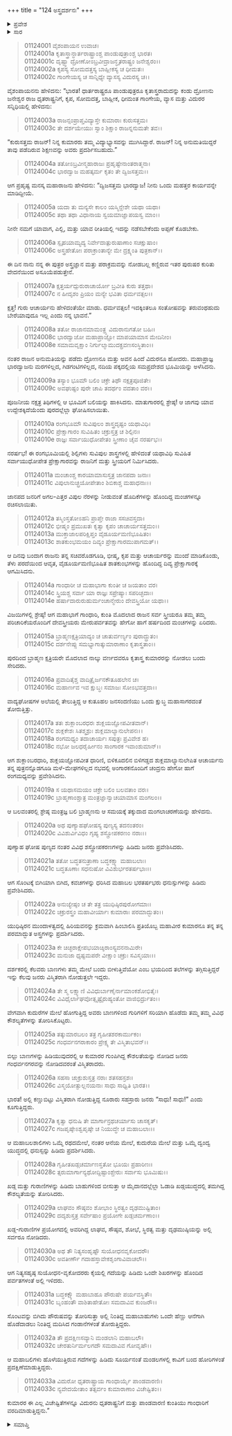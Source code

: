 +++
title = "124 ಅಸ್ತ್ರದರ್ಶನಃ"
+++

<details><summary>ಪ್ರವೇಶ</summary>


।।   ಓಂ ಓಂ ನಮೋ ನಾರಾಯಣಾಯ।।   ಶ್ರೀ ವೇದವ್ಯಾಸಾಯ ನಮಃ ।।

ಶ್ರೀ ಕೃಷ್ಣದ್ವೈಪಾಯನ ವೇದವ್ಯಾಸ ವಿರಚಿತ  

**ಶ್ರೀ ಮಹಾಭಾರತ**

**ಆದಿ ಪರ್ವ**

**ಜತುಗೃಹದಾಹ ಪರ್ವ**

**ಅಧ್ಯಾಯ 124**

</details>


<details><summary>ಸಾರ</summary>

ವಿದ್ಯಾಭ್ಯಾಸವನ್ನು ಪೂರೈಸಿದ ರಾಜಪುತ್ರರ ಪ್ರತಿಭಾ ಪ್ರದರ್ಶನಕ್ಕೆ ಸಿದ್ಧತೆ (1-20). ರಾಜಪುತ್ರರ ಪ್ರತಿಭಾ ಪ್ರದರ್ಶನ (21-33).

</details>

> 01124001 ವೈಶಂಪಾಯನ ಉವಾಚ।  
01124001a ಕೃತಾಸ್ತ್ರಾನ್ಧಾರ್ತರಾಷ್ಟ್ರಾಂಶ್ಚ ಪಾಂಡುಪುತ್ರಾಂಶ್ಚ ಭಾರತ।  
01124001c ದೃಷ್ಟ್ವಾ ದ್ರೋಣೋಽಬ್ರವೀದ್ರಾಜನ್ಧೃತರಾಷ್ಟ್ರಂ ಜನೇಶ್ವರಂ।।  
01124002a ಕೃಪಸ್ಯ ಸೋಮದತ್ತಸ್ಯ ಬಾಹ್ಲೀಕಸ್ಯ ಚ ಧೀಮತಃ।  
01124002c ಗಾಂಗೇಯಸ್ಯ ಚ ಸಾನ್ನಿಧ್ಯೇ ವ್ಯಾಸಸ್ಯ ವಿದುರಸ್ಯ ಚ।।

ವೈಶಂಪಾಯನನು ಹೇಳಿದನು: “ಭಾರತ! ಧಾರ್ತರಾಷ್ಟ್ರರೂ ಪಾಂಡುಪುತ್ರರೂ ಕೃತಾಸ್ತ್ರರಾದುದನ್ನು ಕಂಡು ದ್ರೋಣನು ಜನೇಶ್ವರ ರಾಜ ಧೃತರಾಷ್ಟ್ರನಿಗೆ, ಕೃಪ, ಸೋಮದತ್ತ, ಬಾಹ್ಲೀಕ, ಧೀಮಂತ ಗಾಂಗೇಯ, ವ್ಯಾಸ ಮತ್ತು ವಿದುರರ ಸನ್ನಿಧಿಯಲ್ಲಿ ಹೇಳಿದನು:

> 01124003a ರಾಜನ್ಸಂಪ್ರಾಪ್ತವಿದ್ಯಾಸ್ತೇ ಕುಮಾರಾಃ ಕುರುಸತ್ತಮ।  
01124003c ತೇ ದರ್ಶಯೇಯುಃ ಸ್ವಾಂ ಶಿಕ್ಷಾಂ ರಾಜನ್ನನುಮತೇ ತವ।।

“ಕುರುಸತ್ತಮ ರಾಜನ್! ನಿನ್ನ ಕುಮಾರರು ತಮ್ಮ ವಿದ್ಯಾಭ್ಯಾಸವನ್ನು ಮುಗಿಸಿದ್ದಾರೆ. ರಾಜನ್! ನಿನ್ನ ಅನುಮತಿಯಿದ್ದರೆ ತಾವು ಪಡೆದಿರುವ ಶಿಕ್ಷಣವನ್ನು ಅವರು ಪ್ರದರ್ಶಿಸಬಹುದು.”

> 01124004a ತತೋಽಬ್ರವೀನ್ಮಹಾರಾಜಃ ಪ್ರಹೃಷ್ಟೇನಾಂತರಾತ್ಮನಾ।   
01124004c ಭಾರದ್ವಾಜ ಮಹತ್ಕರ್ಮ ಕೃತಂ ತೇ ದ್ವಿಜಸತ್ತಮ।।

ಆಗ ಪ್ರಹೃಷ್ಟ ಮನಸ್ಕ ಮಹಾರಾಜನು ಹೇಳಿದನು: “ದ್ವಿಜಸತ್ತಮ ಭಾರದ್ವಾಜ! ನೀನು ಒಂದು ಮಹತ್ತರ ಕಾರ್ಯವನ್ನೇ ಮಾಡಿದ್ದೀಯೆ.

> 01124005a ಯದಾ ತು ಮನ್ಯಸೇ ಕಾಲಂ ಯಸ್ಮಿನ್ದೇಶೇ ಯಥಾ ಯಥಾ।  
01124005c ತಥಾ ತಥಾ ವಿಧಾನಾಯ ಸ್ವಯಮಾಜ್ಞಾಪಯಸ್ವ ಮಾಂ।।

ನೀನೇ ನಮಗೆ ಯಾವಾಗ, ಎಲ್ಲಿ, ಮತ್ತು ಯಾವ ರೀತಿಯಲ್ಲಿ ಇದನ್ನು ನಡೆಸಬೇಕೆಂದು ಅಪ್ಪಣೆ ಕೊಡಬೇಕು.

> 01124006a ಸ್ಪೃಹಯಾಮ್ಯದ್ಯ ನಿರ್ವೇದಾತ್ಪುರುಷಾಣಾಂ ಸಚಕ್ಷುಷಾಂ।  
01124006c ಅಸ್ತ್ರಹೇತೋಃ ಪರಾಕ್ರಾಂತಾನ್ಯೇ ಮೇ ದ್ರಕ್ಷ್ಯಂತಿ ಪುತ್ರಕಾನ್।।

ಈ ದಿನ ನಾನು ನನ್ನ ಈ ಪುತ್ರರ ಅಸ್ತ್ರಜ್ಞಾನ ಮತ್ತು ಪರಾಕ್ರಮವನ್ನು ನೋಡಬಲ್ಲ ಕಣ್ಣಿರುವ ಇತರ ಪುರುಷರ ಕುರಿತು ವೇದನೆಯಿಂದ ಅಸೂಯೆಪಡುತ್ತೇನೆ.

> 01124007a ಕ್ಷತ್ತರ್ಯದ್ಗುರುರಾಚಾರ್ಯೋ ಬ್ರವೀತಿ ಕುರು ತತ್ತಥಾ।  
01124007c ನ ಹೀದೃಶಂ ಪ್ರಿಯಂ ಮನ್ಯೇ ಭವಿತಾ ಧರ್ಮವತ್ಸಲ।।

ಕ್ಷತ್ತ! ಗುರು ಆಚಾರ್ಯನು ಹೇಳಿದಂತೆಯೇ ಮಾಡು. ಧರ್ಮವತ್ಸಲ! ಇದಕ್ಕಿಂತಲೂ ಸಂತೋಷವನ್ನು ತರುವಂಥಹುದು ಬೇರೆಯಾವುದೂ ಇಲ್ಲ ಎಂದು ನನ್ನ ಭಾವನೆ.”

> 01124008a ತತೋ ರಾಜಾನಮಾಮಂತ್ರ್ಯ ವಿದುರಾನುಗತೋ ಬಹಿಃ।  
01124008c ಭಾರದ್ವಾಜೋ ಮಹಾಪ್ರಾಜ್ಞೋ ಮಾಪಯಾಮಾಸ ಮೇದಿನೀಂ।  
01124008e ಸಮಾಮವೃಕ್ಷಾಂ ನಿರ್ಗುಲ್ಮಾಮುದಕ್ಪ್ರವಣಸಂಸ್ಥಿತಾಂ।।

ನಂತರ ರಾಜನ ಅನುಮತಿಯನ್ನು ಪಡೆದು ದ್ರೋಣನೂ ಮತ್ತು ಅವನ ಹಿಂದೆ ವಿದುರನೂ ಹೋದರು. ಮಹಾಪ್ರಾಜ್ಞ ಭಾರದ್ವಾಜನು ಮರಗಳಿಲ್ಲದ, ಗಿಡಗಂಟಿಗಳಿಲ್ಲದ, ನದಿಯ ಪಕ್ಕದಲ್ಲಿಯ ಸಮಪ್ರದೇಶದ ಭೂಮಿಯನ್ನು ಅಳೆಸಿದನು.

> 01124009a ತಸ್ಯಾಂ ಭೂಮೌ ಬಲಿಂ ಚಕ್ರೇ ತಿಥೌ ನಕ್ಷತ್ರಪೂಜಿತೇ।  
01124009c ಅವಘುಷ್ಟಂ ಪುರೇ ಚಾಪಿ ತದರ್ಥಂ ವದತಾಂ ವರ।।

ಪೂಜನೀಯ ನಕ್ಷತ್ರ ತಿಥಿಗಳಲ್ಲಿ ಆ ಭೂಮಿಗೆ ಬಲಿಯನ್ನು ಹಾಕಿಸಿದನು. ಮಾತುಗಾರರಲ್ಲಿ ಶ್ರೇಷ್ಠ! ಆ ಜಾಗವು ಯಾವ ಉದ್ದೇಶಕ್ಕಿದೆಯೆಂದು ಪುರದಲ್ಲೆಲ್ಲಾ ಘೋಷಿಸಲಾಯಿತು.

> 01124010a ರಂಗಭೂಮೌ ಸುವಿಪುಲಂ ಶಾಸ್ತ್ರದೃಷ್ಟಂ ಯಥಾವಿಧಿ।   
01124010c ಪ್ರೇಕ್ಷಾಗಾರಂ ಸುವಿಹಿತಂ ಚಕ್ರುಸ್ತತ್ರ ಚ ಶಿಲ್ಪಿನಃ।  
01124010e ರಾಜ್ಞಃ ಸರ್ವಾಯುಧೋಪೇತಂ ಸ್ತ್ರೀಣಾಂ ಚೈವ ನರರ್ಷಭ।।

ನರರ್ಷಭ! ಈ ರಂಗಭೂಮಿಯಲ್ಲಿ ಶಿಲ್ಪಿಗಳು ಸುವಿಪುಲ ಶಾಸ್ತ್ರಗಳಲ್ಲಿ ಹೇಳಿದಂತೆ ಯಥಾವಿಧಿ ಸುವಿಹಿತ ಸರ್ವಾಯುಧೋಪೇತ ಪ್ರೇಕ್ಷಾಗಾರವನ್ನು ರಾಜನಿಗೆ ಮತ್ತು ಸ್ತ್ರೀಯರಿಗೆ ನಿರ್ಮಿಸಿದರು.

> 01124011a ಮಂಚಾಂಶ್ಚ ಕಾರಯಾಮಾಸುಸ್ತತ್ರ ಜಾನಪದಾ ಜನಾಃ।   
01124011c ವಿಪುಲಾನುಚ್ಛ್ರಯೋಪೇತಾಂ ಶಿಬಿಕಾಶ್ಚ ಮಹಾಧನಾಃ।।

ಜಾನಪದ ಜನರಿಗೆ ಅಗಲ-ಎತ್ತರ ವಿಪುಲ ನೆರಳನ್ನು ನೀಡುವಂತೆ ಹೊದಿಕೆಗಳನ್ನು ಹೊಂದಿದ್ದ ಮಂಚಗಳನ್ನೂ ರಚಿಸಲಾಯಿತು.

> 01124012a ತಸ್ಮಿಂಸ್ತತೋಽಹನಿ ಪ್ರಾಪ್ತೇ ರಾಜಾ ಸಸಚಿವಸ್ತದಾ।  
01124012c ಭೀಷ್ಮಂ ಪ್ರಮುಖತಃ ಕೃತ್ವಾ ಕೃಪಂ ಚಾಚಾರ್ಯಸತ್ತಮಂ।।   
01124013a ಮುಕ್ತಾಜಾಲಪರಿಕ್ಷಿಪ್ತಂ ವೈಡೂರ್ಯಮಣಿಭೂಷಿತಂ।  
01124013c ಶಾತಕುಂಭಮಯಂ ದಿವ್ಯಂ ಪ್ರೇಕ್ಷಾಗಾರಮುಪಾಗಮತ್।।

ಆ ದಿನವು ಬಂದಾಗ ರಾಜನು ತನ್ನ ಸಚಿವರೊಡಗೂಡಿ, ಭೀಷ್ಮ, ಕೃಪ ಮತ್ತು ಆಚಾರ್ಯರನ್ನು ಮುಂದೆ ಮಾಡಿಕೊಂಡು, ತೆಳು ಪರದೆಯಿಂದ ಆವೃತ, ವೈಡೂರ್ಯಮಣಿಭೂಷಿತ ಶಾತಕುಂಭಗಳನ್ನು ಹೊಂದಿದ್ದ ದಿವ್ಯ ಪ್ರೇಕ್ಷಾಗಾರಕ್ಕೆ ಆಗಮಿಸಿದನು.

> 01124014a ಗಾಂಧಾರೀ ಚ ಮಹಾಭಾಗಾ ಕುಂತೀ ಚ ಜಯತಾಂ ವರ।  
01124014c ಸ್ತ್ರಿಯಶ್ಚ ಸರ್ವಾ ಯಾ ರಾಜ್ಞಃ ಸಪ್ರೇಷ್ಯಾಃ ಸಪರಿಚ್ಛದಾಃ।  
01124014e ಹರ್ಷಾದಾರುರುಹುರ್ಮಂಚಾನ್ಮೇರುಂ ದೇವಸ್ತ್ರಿಯೋ ಯಥಾ।।

ವಿಜಯಿಗಳಲ್ಲಿ ಶ್ರೇಷ್ಠ! ಆಗ ಮಹಾಭಾಗೆ ಗಾಂಧಾರಿ, ಕುಂತಿ ಮೊದಲಾದ ರಾಜನ ಸರ್ವ ಸ್ತ್ರೀಯರೂ ತಮ್ಮ ತಮ್ಮ ಪರಿಚಾರಿಕೆಯರೊಂದಿಗೆ ದೇವಸ್ತ್ರೀಯರು ಮೇರುಪರ್ವತವನ್ನು ಹೇಗೋ ಹಾಗೆ ಹರ್ಷದಿಂದ ಮಂಚಗಳನ್ನು ಏರಿದರು.

> 01124015a ಬ್ರಾಹ್ಮಣಕ್ಷತ್ರಿಯಾದ್ಯಂ ಚ ಚಾತುರ್ವರ್ಣ್ಯಂ ಪುರಾದ್ದ್ರುತಂ।  
01124015c ದರ್ಶನೇಪ್ಸು ಸಮಭ್ಯಾಗಾತ್ಕುಮಾರಾಣಾಂ ಕೃತಾಸ್ತ್ರತಾಂ।।

ಪುರದಿಂದ ಬ್ರಾಹ್ಮಣ ಕ್ಷತ್ರಿಯರೇ ಮೊದಲಾದ ನಾಲ್ಕು ವರ್ಣದವರೂ ಕೃತಾಸ್ತ್ರ ಕುಮಾರರನ್ನು ನೋಡಲು ಬಂದು ಸೇರಿದರು.

> 01124016a ಪ್ರವಾದಿತೈಶ್ಚ ವಾದಿತ್ರೈರ್ಜನಕೌತೂಹಲೇನ ಚ।  
01124016c ಮಹಾರ್ಣವ ಇವ ಕ್ಷುಬ್ಧಃ ಸಮಾಜಃ ಸೋಽಭವತ್ತದಾ।।

ವಾದ್ಯಘೋಷಗಳ ಅಲೆಯಲ್ಲಿ ತೇಲುತ್ತಿದ್ದ ಆ ಕುತೂಹಲ ಜನಸಂದಣಿಯು ಒಂದು ಕ್ಷುಬ್ಧ ಮಹಾಸಾಗರದಂತೆ ತೋರುತ್ತಿತ್ತು.

> 01124017a ತತಃ ಶುಕ್ಲಾಂಬರಧರಃ ಶುಕ್ಲಯಜ್ಞೋಪವೀತವಾನ್।  
01124017c ಶುಕ್ಲಕೇಶಃ ಸಿತಶ್ಮಶ್ರುಃ ಶುಕ್ಲಮಾಲ್ಯಾನುಲೇಪನಃ।।  
01124018a ರಂಗಮಧ್ಯಂ ತದಾಚಾರ್ಯಃ ಸಪುತ್ರಃ ಪ್ರವಿವೇಶ ಹ।  
01124018c ನಭೋ ಜಲಧರೈರ್ಹೀನಂ ಸಾಂಗಾರಕ ಇವಾಂಶುಮಾನ್।।

ಆಗ ಶುಕ್ಲಾಂಬರಧಾರಿ, ಶುಕ್ಲಯಜ್ಞೋಪವೀತ ಧಾರಿಣಿ, ಬಿಳಿಕೂದಲಿನ ಬಿಳಿಗಡ್ಡದ ಶುಕ್ಲಮಾಲ್ಯಾನುಲೇಪಿತ ಆಚಾರ್ಯನು ತನ್ನ ಪುತ್ರನನ್ನೊಡಗೂಡಿ ಮಳೆ-ಮೇಘಗಳಿಲ್ಲದ ನಭದಲ್ಲಿ ಅಂಗಾರಕನೊಂದಿಗೆ ಚಂದ್ರನು ಹೇಗೋ ಹಾಗೆ ರಂಗಮಧ್ಯವನ್ನು ಪ್ರವೇಶಿಸಿದನು.

> 01124019a ಸ ಯಥಾಸಮಯಂ ಚಕ್ರೇ ಬಲಿಂ ಬಲವತಾಂ ವರಃ।  
01124019c ಬ್ರಾಹ್ಮಣಾಂಶ್ಚಾತ್ರ ಮಂತ್ರಜ್ಞಾನ್ವಾಚಯಾಮಾಸ ಮಂಗಲಂ।।

ಆ ಬಲವಂತರಲ್ಲಿ ಶ್ರೇಷ್ಠ ಮಂತ್ರಜ್ಞ ಬಲಿ ಬ್ರಾಹ್ಮಣನು ಆ ಸಮಯಕ್ಕೆ ತಕ್ಕುದಾದ ಮಂಗಲಾಚರಣೆಯನ್ನು ಹೇಳಿದನು.

> 01124020a ಅಥ ಪುಣ್ಯಾಹಘೋಷಸ್ಯ ಪುಣ್ಯಸ್ಯ ತದನಂತರಂ।  
01124020c ವಿವಿಶುರ್ವಿವಿಧಂ ಗೃಹ್ಯ ಶಸ್ತ್ರೋಪಕರಣಂ ನರಾಃ।।

ಪುಣ್ಯಾಹ ಘೋಷ ಪುಣ್ಯದ ನಂತರ ವಿವಿಧ ಶಸ್ತ್ರೋಪಕರಣಗಳನ್ನು ಹಿಡಿದು ಜನರು ಪ್ರವೇಶಿಸಿದರು.

> 01124021a ತತೋ ಬದ್ಧತನುತ್ರಾಣಾ ಬದ್ಧಕಕ್ಷ್ಯಾ ಮಹಾಬಲಾಃ।  
01124021c ಬದ್ಧತೂಣಾಃ ಸಧನುಷೋ ವಿವಿಶುರ್ಭರತರ್ಷಭಾಃ।।

ಆಗ ಸೊಂಟಕ್ಕೆ ಬಿಗಿಯಾಗಿ ಬಿಗಿದ, ಕವಚಗಳನ್ನು ಧರಿಸಿದ ಮಹಾಬಲ ಭರತರ್ಷಭರು ಧನುಸ್ಸುಗಳನ್ನು ಹಿಡಿದು ಪ್ರವೇಶಿಸಿದರು.

> 01124022a ಅನುಜ್ಯೇಷ್ಠಂ ಚ ತೇ ತತ್ರ ಯುಧಿಷ್ಠಿರಪುರೋಗಮಾಃ।  
01124022c ಚಕ್ರುರಸ್ತ್ರಂ ಮಹಾವೀರ್ಯಾಃ ಕುಮಾರಾಃ ಪರಮಾದ್ಭುತಂ।।

ಯುಧಿಷ್ಠಿರನ ಮುಂದಾಳತ್ವದಲ್ಲಿ ಹಿರಿಯವನನ್ನು ಕ್ರಮವಾಗಿ ಹಿಂಬಾಲಿಸಿ ಪ್ರತಿಯೊಬ್ಬ ಮಹಾವೀರ ಕುಮಾರನೂ ತನ್ನ ತನ್ನ ಪರಮಾದ್ಭುತ ಅಸ್ತ್ರಗಳನ್ನು ಪ್ರದರ್ಶಿಸಿದರು.

> 01124023a ಕೇ ಚಿಚ್ಛರಾಕ್ಷೇಪಭಯಾಚ್ಶಿರಾಂಸ್ಯವನನಾಮಿರೇ।  
01124023c ಮನುಜಾ ಧೃಷ್ಟಮಪರೇ ವೀಕ್ಷಾಂ ಚಕ್ರುಃ ಸವಿಸ್ಮಯಾಃ।।

ದರ್ಶಕರಲ್ಲಿ ಕೆಲವರು ಬಾಣಗಳು ತಮ್ಮ ಮೇಲೆ ಬಂದು ಬೀಳುತ್ತಿವೆಯೋ ಎಂಬ ಭಯದಿಂದ ತಲೆಗಳನ್ನು ತಗ್ಗಿಸುತ್ತಿದ್ದರೆ ಇನ್ನು ಕೆಲವು ಜನರು ವಿಸ್ಮಿತರಾಗಿ ನೋಡುತ್ತಲೇ ಇದ್ದರು.

> 01124024a ತೇ ಸ್ಮ ಲಕ್ಷ್ಯಾಣಿ ವಿವಿಧುರ್ಬಾಣೈರ್ನಾಮಾಂಕಶೋಭಿತೈಃ।   
01124024c ವಿವಿಧೈರ್ಲಾಘವೋತ್ಸೃಷ್ಟೈರುಹ್ಯಂತೋ ವಾಜಿಭಿರ್ದ್ರುತಂ।।

ವೇಗವಾಗಿ ಕುದುರೆಗಳ ಮೇಲೆ ಹೋಗುತ್ತಿದ್ದ ಅವರು ಬಾಣಗಳಿಂದ ಗುರಿಗಳಿಗೆ ಸರಿಯಾಗಿ ಹೊಡೆದು ತಮ್ಮ ತಮ್ಮ ವಿವಿಧ ಕೌಶಲ್ಯತೆಗಳನ್ನು ತೋರಿಸಿಕೊಟ್ಟರು.

> 01124025a ತತ್ಕುಮಾರಬಲಂ ತತ್ರ ಗೃಹೀತಶರಕಾರ್ಮುಕಂ।  
01124025c ಗಂಧರ್ವನಗರಾಕಾರಂ ಪ್ರೇಕ್ಷ್ಯ ತೇ ವಿಸ್ಮಿತಾಭವನ್।।

ಬಿಲ್ಲು ಬಾಣಗಳನ್ನು ಹಿಡಿಯುವುದರಲ್ಲಿ ಆ ಕುಮಾರರ ಗುಂಪಿಗಿದ್ದ ಕೌಶಲತೆಯನ್ನು ನೋಡಿದ ಜನರು ಗಂಧರ್ವನಗರವನ್ನು ನೋಡಿದವರಂತೆ ವಿಸ್ಮಿತರಾದರು.

> 01124026a ಸಹಸಾ ಚುಕ್ರುಶುಸ್ತತ್ರ ನರಾಃ ಶತಸಹಸ್ರಶಃ।  
01124026c ವಿಸ್ಮಯೋತ್ಫುಲ್ಲನಯನಾಃ ಸಾಧು ಸಾಧ್ವಿತಿ ಭಾರತ।।

ಭಾರತ! ಅಲ್ಲಿ ಕಣ್ಣುಬಿಟ್ಟು ವಿಸ್ಮಿತರಾಗಿ ನೋಡುತ್ತಿದ್ದ ನೂರಾರು ಸಹಸ್ರಾರು ಜನರು “ಸಾಧು! ಸಾಧು!” ಎಂದು ಕೂಗುತ್ತಿದ್ದರು.

> 01124027a ಕೃತ್ವಾ ಧನುಷಿ ತೇ ಮಾರ್ಗಾನ್ರಥಚರ್ಯಾಸು ಚಾಸಕೃತ್।   
01124027c ಗಜಪೃಷ್ಠೇಽಶ್ವಪೃಷ್ಠೇ ಚ ನಿಯುದ್ಧೇ ಚ ಮಹಾಬಲಾಃ।।

ಆ ಮಹಾಬಲಶಾಲಿಗಳು ಒಮ್ಮೆ ರಥದಮೇಲೆ, ನಂತರ ಆನೆಯ ಮೇಲೆ, ಕುದುರೆಯ ಮೇಲೆ ಮತ್ತು ಒಮ್ಮೆ ದ್ವಂದ್ವ ಯುದ್ಧದಲ್ಲಿ ಧನುಸ್ಸನ್ನು ಹಿಡಿದು ಪ್ರದರ್ಶಿಸಿದರು.

> 01124028a ಗೃಹೀತಖಡ್ಗಚರ್ಮಾಣಸ್ತತೋ ಭೂಯಃ ಪ್ರಹಾರಿಣಃ।  
01124028c ತ್ಸರುಮಾರ್ಗಾನ್ಯಥೋದ್ದಿಷ್ಟಾಂಶ್ಚೇರುಃ ಸರ್ವಾಸು ಭೂಮಿಷು।।

ಖಡ್ಗ ಮತ್ತು ಗುರಾಣಿಗಳನ್ನು ಹಿಡಿದು ಬಾಹುಗಳಿಂದ ಬೀಸುತ್ತಾ ಆ ಮೈದಾನದಲ್ಲೆಲ್ಲಾ ಓಡಾಡಿ ಖಡ್ಗಯುದ್ಧದಲ್ಲಿ ತಮಗಿದ್ದ ಕೌಶಲ್ಯತೆಯನ್ನು ತೋರಿಸಿದರು.

> 01124029a ಲಾಘವಂ ಸೌಷ್ಠವಂ ಶೋಭಾಂ ಸ್ಥಿರತ್ವಂ ದೃಢಮುಷ್ಟಿತಾಂ।  
01124029c ದದೃಶುಸ್ತತ್ರ ಸರ್ವೇಷಾಂ ಪ್ರಯೋಗೇ ಖಡ್ಗಚರ್ಮಣಾಂ।।

ಖಡ್ಗ-ಗುರಾಣಿಗಳ ಪ್ರಯೋಗದಲ್ಲಿ ಅವರಿಗಿದ್ದ ಲಾಘವ, ಸೌಷ್ಠವ, ಶೋಭೆ, ಸ್ಥಿರತ್ವ ಮತ್ತು ದೃಢಮುಷ್ಠಿಯನ್ನು ಅಲ್ಲಿ ಸರ್ವರೂ ನೋಡಿದರು.

> 01124030a ಅಥ ತೌ ನಿತ್ಯಸಂಹೃಷ್ಟೌ ಸುಯೋಧನವೃಕೋದರೌ।   
01124030c ಅವತೀರ್ಣೌ ಗದಾಹಸ್ತಾವೇಕಶೃಂಗಾವಿವಾಚಲೌ।।

ಆಗ ನಿತ್ಯಸಹೃಷ್ಠ ಸುಯೋಧನ-ವೃಕೋದರರು ಕೈಯಲ್ಲಿ ಗದೆಯನ್ನು ಹಿಡಿದು ಒಂದೇ ಶಿಖರಗಳನ್ನು ಹೊಂದಿದ ಪರ್ವತಗಳಂತೆ ಅಲ್ಲಿ ಇಳಿದರು.

> 01124031a ಬದ್ಧಕಕ್ಷ್ಯೌ ಮಹಾಬಾಹೂ ಪೌರುಷೇ ಪರ್ಯವಸ್ಥಿತೌ।  
01124031c ಬೃಂಹಂತೌ ವಾಶಿತಾಹೇತೋಃ ಸಮದಾವಿವ ಕುಂಜರೌ।।

ಸೊಂಟವನ್ನು ಬಿಗಿದು ಪೌರುಷವನ್ನು ತೋರಿಸುತ್ತಾ ಅಲ್ಲಿ ನಿಂತಿದ್ದ ಮಹಾಬಾಹುಗಳು ಒಂದೇ ಹೆಣ್ಣು ಆನೆಗಾಗಿ ಹೊಡೆದಾಡಲು ನಿಂತಿದ್ದ ಮದಿಸಿದ ಗಂಡಾನೆಗಳಂತೆ ತೋರುತ್ತಿದ್ದರು.

> 01124032a ತೌ ಪ್ರದಕ್ಷಿಣಸವ್ಯಾನಿ ಮಂಡಲಾನಿ ಮಹಾಬಲೌ।  
01124032c ಚೇರತುರ್ನಿರ್ಮಲಗದೌ ಸಮದಾವಿವ ಗೋವೃಷೌ।।

ಆ ಮಹಾಬಲಿಗಳು ಹೊಳೆಯುತ್ತಿರುವ ಗದೆಗಳನ್ನು ಹಿಡಿದು ಸೂರ್ಯನಂತೆ ಮಂಡಲಗಳಲ್ಲಿ ಕಾವಿಗೆ ಬಂದ ಹೋರಿಗಳಂತೆ ಪ್ರದಕ್ಷಿಣೆಮಾಡುತ್ತಿದ್ದರು.

> 01124033a ವಿದುರೋ ಧೃತರಾಷ್ಟ್ರಾಯ ಗಾಂಧಾರ್ಯೈ ಪಾಂಡವಾರಣಿಃ।  
01124033c ನ್ಯವೇದಯೇತಾಂ ತತ್ಸರ್ವಂ ಕುಮಾರಾಣಾಂ ವಿಚೇಷ್ಟಿತಂ।।

ಕುಮಾರರ ಈ ಎಲ್ಲ ವಿಚೇಷ್ಟಿತೆಗಳನ್ನೂ ವಿದುರನು ಧೃತರಾಷ್ಟ್ರನಿಗೆ ಮತ್ತು ಪಾಂಡವಾರಣಿ ಕುಂತಿಯು ಗಾಂಧಾರಿಗೆ ವರದಿಮಾಡುತ್ತಿದ್ದನು.”



<details><summary>ಸಮಾಪ್ತಿ</summary>

ಇತಿ ಶ್ರೀ ಮಹಾಭಾರತೇ ಆದಿಪರ್ವಣಿ ಜತುಗೃಹದಾಹಪರ್ವಣಿ ಅಸ್ತ್ರದರ್ಶನೇ ಚತುರ್ವಿಂಶತ್ಯಾಧಿಕಶತತಮೋಽಧ್ಯಾಯಃ।।  
ಇದು ಶ್ರೀ ಮಹಾಭಾರತದಲ್ಲಿ ಆದಿಪರ್ವದಲ್ಲಿ ಜತುಗೃಹದಾಹ ಪರ್ವದಲ್ಲಿ ಅಸ್ತ್ರದರ್ಶನ ಎನ್ನುವ ನೂರಾ ಇಪ್ಪತ್ನಾಲ್ಕನೆಯ ಅಧ್ಯಾಯವು.


</details>

